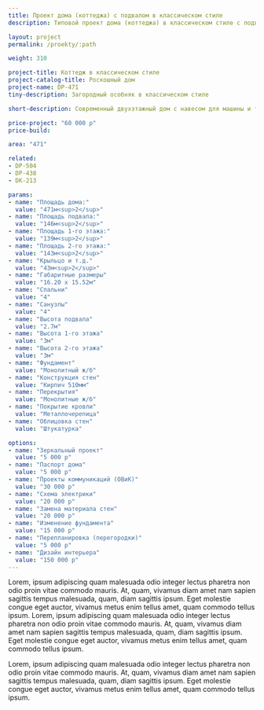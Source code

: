 ```yaml
---
title: Проект дома (коттеджа) с подвалом в классическом стиле
description: Типовой проект дома (коттеджа) в классическом стиле с подвалом, из кирпича, газобетона или пеноблоков. Площадь&#58; 471 м.кв.

layout: project
permalink: /proekty/:path

weight: 310

project-title: Коттедж в классическом стиле
project-catalog-title: Роскошный дом
project-name: DP-471
tiny-description: Загородный особняк в классическом стиле

short-description: Современный двухэтажный дом с навесом для машины и террасой. Просторная гостиная позволит собраться всей семьей за праздничным столом, а после вкусного ужина выйти на террасу, завернуться в плед, пить горячий чай и любоваться красивым видом на сад.

price-project: "60 000 р"
price-build:

area: "471"

related:
- DP-504
- DP-438
- DK-213

params:
- name: "Площадь дома:"
  value: "471м<sup>2</sup>"
- name: "Площадь подвала:"
  value: "146м<sup>2</sup>"
- name: "Площадь 1-го этажа:"
  value: "139м<sup>2</sup>"
- name: "Площадь 2-го этажа:"
  value: "143м<sup>2</sup>"
- name: "Крыльцо и т.д."
  value: "43м<sup>2</sup>"
- name: "Габаритные размеры"
  value: "16.20 x 15.52м"
- name: "Спальни"
  value: "4"
- name: "Санузлы"
  value: "4"
- name: "Высота подвала"
  value: "2.7м"
- name: "Высота 1-го этажа"
  value: "3м"
- name: "Высота 2-го этажа"
  value: "3м"
- name: "Фундамент"
  value: "Монолитный ж/б"
- name: "Конструкция стен"
  value: "Кирпич 510мм"
- name: "Перекрытия"
  value: "Монолитные ж/б"
- name: "Покрытие кровли"
  value: "Металлочерепица"
- name: "Облицовка стен"
  value: "Штукатурка"

options:
- name: "Зеркальный проект"
  value: "5 000 р"
- name: "Паспорт дома"
  value: "5 000 р"
- name: "Проекты коммуникаций (ОВиК)"
  value: "30 000 р"
- name: "Схема электрики"
  value: "20 000 р"
- name: "Замена материала стен"
  value: "20 000 р"
- name: "Изменение фундамента"
  value: "15 000 р"
- name: "Перепланировка (перегородки)"
  value: "5 000 р"
- name: "Дизайн интерьера"
  value: "150 000 р"
---
```


Lorem, ipsum adipiscing quam malesuada odio integer lectus pharetra non odio proin vitae commodo mauris. At, quam, vivamus diam amet nam sapien sagittis tempus malesuada, quam, diam sagittis ipsum. Eget molestie congue eget auctor, vivamus metus enim tellus amet, quam commodo tellus ipsum. Lorem, ipsum adipiscing quam malesuada odio integer lectus pharetra non odio proin vitae commodo mauris. At, quam, vivamus diam amet nam sapien sagittis tempus malesuada, quam, diam sagittis ipsum. Eget molestie congue eget auctor, vivamus metus enim tellus amet, quam commodo tellus ipsum.

Lorem, ipsum adipiscing quam malesuada odio integer lectus pharetra non odio proin vitae commodo mauris. At, quam, vivamus diam amet nam sapien sagittis tempus malesuada, quam, diam sagittis ipsum. Eget molestie congue eget auctor, vivamus metus enim tellus amet, quam commodo tellus ipsum.								